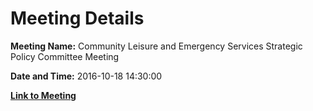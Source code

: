 # Meeting Details

**Meeting Name:** Community Leisure and Emergency Services Strategic Policy Committee Meeting

**Date and Time:** 2016-10-18 14:30:00

**[Link to Meeting](https://www.limerick.ie/council/whats-on/community-leisure-and-emergency-services-strategic-policy-committee-meeting-2)**
